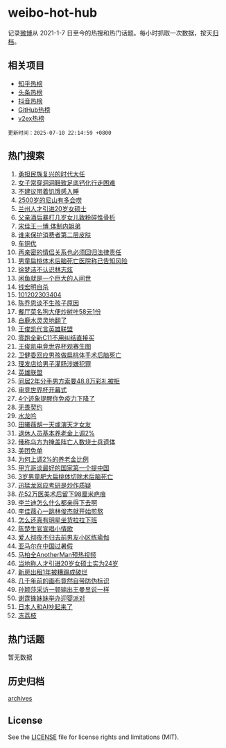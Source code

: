 # weibo-hot-hub

记录[微博](https://www.weibo.com)从 2021-1-7 日至今的热搜和热门话题。每小时抓取一次数据，按天[归档](archives)。

## 相关项目

- [知乎热榜](https://github.com/lonnyzhang423/zhihu-hot-hub)
- [头条热榜](https://github.com/lonnyzhang423/toutiao-hot-hub)
- [抖音热榜](https://github.com/lonnyzhang423/douyin-hot-hub)
- [GitHub热榜](https://github.com/lonnyzhang423/github-hot-hub)
- [v2ex热榜](https://github.com/lonnyzhang423/v2ex-hot-hub)


`更新时间：2025-07-10 22:14:59 +0800`

## 热门搜索

1. [勇担民族复兴的时代大任](https://m.weibo.cn/search?containerid=100103type%3D1%26t%3D10%26q%3D%23%E5%8B%87%E6%8B%85%E6%B0%91%E6%97%8F%E5%A4%8D%E5%85%B4%E7%9A%84%E6%97%B6%E4%BB%A3%E5%A4%A7%E4%BB%BB%23&stream_entry_id=51&isnewpage=1&extparam=seat%3D1%26q%3D%2523%25E5%258B%2587%25E6%258B%2585%25E6%25B0%2591%25E6%2597%258F%25E5%25A4%258D%25E5%2585%25B4%25E7%259A%2584%25E6%2597%25B6%25E4%25BB%25A3%25E5%25A4%25A7%25E4%25BB%25BB%2523%26cate%3D10103%26dgr%3D0%26pos%3D0%26filter_type%3Drealtimehot%26stream_entry_id%3D51%26c_type%3D51%26display_time%3D1752156897%26pre_seqid%3D17521568979489055593)
1. [女子常穿洞洞鞋致足底钙化行走困难](https://m.weibo.cn/search?containerid=100103type%3D1%26t%3D10%26q%3D%23%E5%A5%B3%E5%AD%90%E5%B8%B8%E7%A9%BF%E6%B4%9E%E6%B4%9E%E9%9E%8B%E8%87%B4%E8%B6%B3%E5%BA%95%E9%92%99%E5%8C%96%E8%A1%8C%E8%B5%B0%E5%9B%B0%E9%9A%BE%23&stream_entry_id=31&isnewpage=1&extparam=seat%3D1%26lcate%3D5001%26filter_type%3Drealtimehot%26c_type%3D31%26dgr%3D0%26q%3D%2523%25E5%25A5%25B3%25E5%25AD%2590%25E5%25B8%25B8%25E7%25A9%25BF%25E6%25B4%259E%25E6%25B4%259E%25E9%259E%258B%25E8%2587%25B4%25E8%25B6%25B3%25E5%25BA%2595%25E9%2592%2599%25E5%258C%2596%25E8%25A1%258C%25E8%25B5%25B0%25E5%259B%25B0%25E9%259A%25BE%2523%26cate%3D5001%26stream_entry_id%3D31%26flag%3D1%26realpos%3D1%26pos%3D0%26band_rank%3D1%26display_time%3D1752156897%26pre_seqid%3D17521568979489055593)
1. [不建议带着饥饿感入睡](https://m.weibo.cn/search?containerid=100103type%3D1%26t%3D10%26q%3D%E4%B8%8D%E5%BB%BA%E8%AE%AE%E5%B8%A6%E7%9D%80%E9%A5%A5%E9%A5%BF%E6%84%9F%E5%85%A5%E7%9D%A1&stream_entry_id=31&isnewpage=1&extparam=seat%3D1%26lcate%3D5001%26filter_type%3Drealtimehot%26c_type%3D31%26dgr%3D0%26q%3D%25E4%25B8%258D%25E5%25BB%25BA%25E8%25AE%25AE%25E5%25B8%25A6%25E7%259D%2580%25E9%25A5%25A5%25E9%25A5%25BF%25E6%2584%259F%25E5%2585%25A5%25E7%259D%25A1%26cate%3D5001%26stream_entry_id%3D31%26flag%3D1%26realpos%3D2%26pos%3D1%26band_rank%3D2%26display_time%3D1752156897%26pre_seqid%3D17521568979489055593)
1. [2500岁的尼山有多会唠](https://m.weibo.cn/search?containerid=100103type%3D1%26t%3D10%26q%3D%232500%E5%B2%81%E7%9A%84%E5%B0%BC%E5%B1%B1%E6%9C%89%E5%A4%9A%E4%BC%9A%E5%94%A0%23&stream_entry_id=31&isnewpage=1&extparam=seat%3D1%26lcate%3D5001%26filter_type%3Drealtimehot%26c_type%3D31%26dgr%3D0%26q%3D%25232500%25E5%25B2%2581%25E7%259A%2584%25E5%25B0%25BC%25E5%25B1%25B1%25E6%259C%2589%25E5%25A4%259A%25E4%25BC%259A%25E5%2594%25A0%2523%26cate%3D5001%26stream_entry_id%3D31%26flag%3D0%26realpos%3D3%26pos%3D2%26band_rank%3D3%26display_time%3D1752156897%26pre_seqid%3D17521568979489055593)
1. [兰州人才引进20岁女硕士](https://m.weibo.cn/search?containerid=100103type%3D1%26t%3D10%26q%3D%23%E5%85%B0%E5%B7%9E%E4%BA%BA%E6%89%8D%E5%BC%95%E8%BF%9B20%E5%B2%81%E5%A5%B3%E7%A1%95%E5%A3%AB%23&stream_entry_id=31&isnewpage=1&extparam=seat%3D1%26lcate%3D5001%26filter_type%3Drealtimehot%26c_type%3D31%26dgr%3D0%26q%3D%2523%25E5%2585%25B0%25E5%25B7%259E%25E4%25BA%25BA%25E6%2589%258D%25E5%25BC%2595%25E8%25BF%259B20%25E5%25B2%2581%25E5%25A5%25B3%25E7%25A1%2595%25E5%25A3%25AB%2523%26cate%3D5001%26stream_entry_id%3D31%26flag%3D1%26realpos%3D4%26pos%3D3%26band_rank%3D4%26display_time%3D1752156897%26pre_seqid%3D17521568979489055593)
1. [父亲酒后暴打几岁女儿致粉碎性骨折](https://m.weibo.cn/search?containerid=100103type%3D1%26t%3D10%26q%3D%23%E7%88%B6%E4%BA%B2%E9%85%92%E5%90%8E%E6%9A%B4%E6%89%93%E5%87%A0%E5%B2%81%E5%A5%B3%E5%84%BF%E8%87%B4%E7%B2%89%E7%A2%8E%E6%80%A7%E9%AA%A8%E6%8A%98%23&stream_entry_id=31&isnewpage=1&extparam=seat%3D1%26lcate%3D5001%26filter_type%3Drealtimehot%26c_type%3D31%26dgr%3D0%26q%3D%2523%25E7%2588%25B6%25E4%25BA%25B2%25E9%2585%2592%25E5%2590%258E%25E6%259A%25B4%25E6%2589%2593%25E5%2587%25A0%25E5%25B2%2581%25E5%25A5%25B3%25E5%2584%25BF%25E8%2587%25B4%25E7%25B2%2589%25E7%25A2%258E%25E6%2580%25A7%25E9%25AA%25A8%25E6%258A%2598%2523%26cate%3D5001%26stream_entry_id%3D31%26flag%3D1%26realpos%3D5%26pos%3D4%26band_rank%3D5%26display_time%3D1752156897%26pre_seqid%3D17521568979489055593)
1. [宋佳王一博 体制内姐弟](https://m.weibo.cn/search?containerid=100103type%3D1%26t%3D10%26q%3D%E5%AE%8B%E4%BD%B3%E7%8E%8B%E4%B8%80%E5%8D%9A+%E4%BD%93%E5%88%B6%E5%86%85%E5%A7%90%E5%BC%9F&stream_entry_id=31&isnewpage=1&extparam=seat%3D1%26lcate%3D5001%26filter_type%3Drealtimehot%26c_type%3D31%26dgr%3D0%26q%3D%25E5%25AE%258B%25E4%25BD%25B3%25E7%258E%258B%25E4%25B8%2580%25E5%258D%259A%2520%25E4%25BD%2593%25E5%2588%25B6%25E5%2586%2585%25E5%25A7%2590%25E5%25BC%259F%26cate%3D5001%26stream_entry_id%3D31%26flag%3D0%26realpos%3D6%26pos%3D5%26band_rank%3D6%26display_time%3D1752156897%26pre_seqid%3D17521568979489055593)
1. [谁来保护消费者第二层皮肤](https://m.weibo.cn/search?containerid=100103type%3D1%26t%3D10%26q%3D%23%E8%B0%81%E6%9D%A5%E4%BF%9D%E6%8A%A4%E6%B6%88%E8%B4%B9%E8%80%85%E7%AC%AC%E4%BA%8C%E5%B1%82%E7%9A%AE%E8%82%A4%23&stream_entry_id=31&isnewpage=1&extparam=seat%3D1%26lcate%3D5001%26filter_type%3Drealtimehot%26cate%3D5001%26c_type%3D31%26stream_entry_id%3D31%26q%3D%2523%25E8%25B0%2581%25E6%259D%25A5%25E4%25BF%259D%25E6%258A%25A4%25E6%25B6%2588%25E8%25B4%25B9%25E8%2580%2585%25E7%25AC%25AC%25E4%25BA%258C%25E5%25B1%2582%25E7%259A%25AE%25E8%2582%25A4%2523%26dgr%3D0%26is_ad_pos%3D1%26adid%3D293318%26topic_ad%3D1%26pos%3D6%26band_rank%3D7%26display_time%3D1752156897%26pre_seqid%3D17521568979489055593)
1. [车铜优](https://m.weibo.cn/search?containerid=100103type%3D1%26t%3D10%26q%3D%E8%BD%A6%E9%93%9C%E4%BC%98&stream_entry_id=31&isnewpage=1&extparam=seat%3D1%26lcate%3D5001%26filter_type%3Drealtimehot%26c_type%3D31%26dgr%3D0%26q%3D%25E8%25BD%25A6%25E9%2593%259C%25E4%25BC%2598%26cate%3D5001%26stream_entry_id%3D31%26flag%3D0%26realpos%3D7%26pos%3D7%26band_rank%3D7%26display_time%3D1752156897%26pre_seqid%3D17521568979489055593)
1. [再亲密的情侣关系也必须回归法律责任](https://m.weibo.cn/search?containerid=100103type%3D1%26t%3D10%26q%3D%23%E5%86%8D%E4%BA%B2%E5%AF%86%E7%9A%84%E6%83%85%E4%BE%A3%E5%85%B3%E7%B3%BB%E4%B9%9F%E5%BF%85%E9%A1%BB%E5%9B%9E%E5%BD%92%E6%B3%95%E5%BE%8B%E8%B4%A3%E4%BB%BB%23&stream_entry_id=31&isnewpage=1&extparam=seat%3D1%26lcate%3D5001%26filter_type%3Drealtimehot%26c_type%3D31%26dgr%3D0%26q%3D%2523%25E5%2586%258D%25E4%25BA%25B2%25E5%25AF%2586%25E7%259A%2584%25E6%2583%2585%25E4%25BE%25A3%25E5%2585%25B3%25E7%25B3%25BB%25E4%25B9%259F%25E5%25BF%2585%25E9%25A1%25BB%25E5%259B%259E%25E5%25BD%2592%25E6%25B3%2595%25E5%25BE%258B%25E8%25B4%25A3%25E4%25BB%25BB%2523%26cate%3D5001%26stream_entry_id%3D31%26flag%3D1%26realpos%3D8%26pos%3D8%26band_rank%3D8%26display_time%3D1752156897%26pre_seqid%3D17521568979489055593)
1. [男童扁桃体术后脑死亡医院称已告知风险](https://m.weibo.cn/search?containerid=100103type%3D1%26t%3D10%26q%3D%23%E7%94%B7%E7%AB%A5%E6%89%81%E6%A1%83%E4%BD%93%E6%9C%AF%E5%90%8E%E8%84%91%E6%AD%BB%E4%BA%A1%E5%8C%BB%E9%99%A2%E7%A7%B0%E5%B7%B2%E5%91%8A%E7%9F%A5%E9%A3%8E%E9%99%A9%23&stream_entry_id=31&isnewpage=1&extparam=seat%3D1%26lcate%3D5001%26filter_type%3Drealtimehot%26c_type%3D31%26dgr%3D0%26q%3D%2523%25E7%2594%25B7%25E7%25AB%25A5%25E6%2589%2581%25E6%25A1%2583%25E4%25BD%2593%25E6%259C%25AF%25E5%2590%258E%25E8%2584%2591%25E6%25AD%25BB%25E4%25BA%25A1%25E5%258C%25BB%25E9%2599%25A2%25E7%25A7%25B0%25E5%25B7%25B2%25E5%2591%258A%25E7%259F%25A5%25E9%25A3%258E%25E9%2599%25A9%2523%26cate%3D5001%26stream_entry_id%3D31%26flag%3D0%26realpos%3D9%26pos%3D9%26band_rank%3D9%26display_time%3D1752156897%26pre_seqid%3D17521568979489055593)
1. [徐梦洁不认识林志炫](https://m.weibo.cn/search?containerid=100103type%3D1%26t%3D10%26q%3D%E5%BE%90%E6%A2%A6%E6%B4%81%E4%B8%8D%E8%AE%A4%E8%AF%86%E6%9E%97%E5%BF%97%E7%82%AB&stream_entry_id=31&isnewpage=1&extparam=seat%3D1%26lcate%3D5001%26filter_type%3Drealtimehot%26c_type%3D31%26dgr%3D0%26q%3D%25E5%25BE%2590%25E6%25A2%25A6%25E6%25B4%2581%25E4%25B8%258D%25E8%25AE%25A4%25E8%25AF%2586%25E6%259E%2597%25E5%25BF%2597%25E7%2582%25AB%26cate%3D5001%26stream_entry_id%3D31%26flag%3D0%26realpos%3D10%26pos%3D10%26band_rank%3D10%26display_time%3D1752156897%26pre_seqid%3D17521568979489055593)
1. [闲鱼就是一个巨大的人间世](https://m.weibo.cn/search?containerid=100103type%3D1%26t%3D10%26q%3D%E9%97%B2%E9%B1%BC%E5%B0%B1%E6%98%AF%E4%B8%80%E4%B8%AA%E5%B7%A8%E5%A4%A7%E7%9A%84%E4%BA%BA%E9%97%B4%E4%B8%96&stream_entry_id=31&isnewpage=1&extparam=seat%3D1%26lcate%3D5001%26filter_type%3Drealtimehot%26c_type%3D31%26dgr%3D0%26q%3D%25E9%2597%25B2%25E9%25B1%25BC%25E5%25B0%25B1%25E6%2598%25AF%25E4%25B8%2580%25E4%25B8%25AA%25E5%25B7%25A8%25E5%25A4%25A7%25E7%259A%2584%25E4%25BA%25BA%25E9%2597%25B4%25E4%25B8%2596%26cate%3D5001%26stream_entry_id%3D31%26flag%3D2%26realpos%3D11%26pos%3D11%26band_rank%3D11%26display_time%3D1752156897%26pre_seqid%3D17521568979489055593)
1. [钱宏明自杀](https://m.weibo.cn/search?containerid=100103type%3D1%26t%3D10%26q%3D%E9%92%B1%E5%AE%8F%E6%98%8E%E8%87%AA%E6%9D%80&stream_entry_id=31&isnewpage=1&extparam=seat%3D1%26lcate%3D5001%26filter_type%3Drealtimehot%26c_type%3D31%26dgr%3D0%26q%3D%25E9%2592%25B1%25E5%25AE%258F%25E6%2598%258E%25E8%2587%25AA%25E6%259D%2580%26cate%3D5001%26stream_entry_id%3D31%26flag%3D1%26realpos%3D12%26pos%3D12%26band_rank%3D12%26display_time%3D1752156897%26pre_seqid%3D17521568979489055593)
1. [101202303404](https://m.weibo.cn/search?containerid=100103type%3D1%26t%3D10%26q%3D101202303404&stream_entry_id=31&isnewpage=1&extparam=seat%3D1%26lcate%3D5001%26filter_type%3Drealtimehot%26c_type%3D31%26dgr%3D0%26q%3D101202303404%26cate%3D5001%26stream_entry_id%3D31%26flag%3D2%26realpos%3D13%26pos%3D13%26band_rank%3D13%26display_time%3D1752156897%26pre_seqid%3D17521568979489055593)
1. [陈乔恩谈不生孩子原因](https://m.weibo.cn/search?containerid=100103type%3D1%26t%3D10%26q%3D%23%E9%99%88%E4%B9%94%E6%81%A9%E8%B0%88%E4%B8%8D%E7%94%9F%E5%AD%A9%E5%AD%90%E5%8E%9F%E5%9B%A0%23&stream_entry_id=31&isnewpage=1&extparam=seat%3D1%26lcate%3D5001%26filter_type%3Drealtimehot%26c_type%3D31%26dgr%3D0%26q%3D%2523%25E9%2599%2588%25E4%25B9%2594%25E6%2581%25A9%25E8%25B0%2588%25E4%25B8%258D%25E7%2594%259F%25E5%25AD%25A9%25E5%25AD%2590%25E5%258E%259F%25E5%259B%25A0%2523%26cate%3D5001%26stream_entry_id%3D31%26flag%3D1%26realpos%3D14%26pos%3D14%26band_rank%3D14%26display_time%3D1752156897%26pre_seqid%3D17521568979489055593)
1. [餐厅菜名狗大便炒树叶58元1份](https://m.weibo.cn/search?containerid=100103type%3D1%26t%3D10%26q%3D%23%E9%A4%90%E5%8E%85%E8%8F%9C%E5%90%8D%E7%8B%97%E5%A4%A7%E4%BE%BF%E7%82%92%E6%A0%91%E5%8F%B658%E5%85%831%E4%BB%BD%23&stream_entry_id=31&isnewpage=1&extparam=seat%3D1%26lcate%3D5001%26filter_type%3Drealtimehot%26c_type%3D31%26dgr%3D0%26q%3D%2523%25E9%25A4%2590%25E5%258E%2585%25E8%258F%259C%25E5%2590%258D%25E7%258B%2597%25E5%25A4%25A7%25E4%25BE%25BF%25E7%2582%2592%25E6%25A0%2591%25E5%258F%25B658%25E5%2585%25831%25E4%25BB%25BD%2523%26cate%3D5001%26stream_entry_id%3D31%26flag%3D1%26realpos%3D15%26pos%3D15%26band_rank%3D15%26display_time%3D1752156897%26pre_seqid%3D17521568979489055593)
1. [白鹿水灵灵地翻了](https://m.weibo.cn/search?containerid=100103type%3D1%26t%3D10%26q%3D%E7%99%BD%E9%B9%BF%E6%B0%B4%E7%81%B5%E7%81%B5%E5%9C%B0%E7%BF%BB%E4%BA%86&stream_entry_id=31&isnewpage=1&extparam=seat%3D1%26lcate%3D5001%26filter_type%3Drealtimehot%26c_type%3D31%26dgr%3D0%26q%3D%25E7%2599%25BD%25E9%25B9%25BF%25E6%25B0%25B4%25E7%2581%25B5%25E7%2581%25B5%25E5%259C%25B0%25E7%25BF%25BB%25E4%25BA%2586%26cate%3D5001%26stream_entry_id%3D31%26flag%3D0%26realpos%3D16%26pos%3D16%26band_rank%3D16%26display_time%3D1752156897%26pre_seqid%3D17521568979489055593)
1. [王俊凯代言英雄联盟](https://m.weibo.cn/search?containerid=100103type%3D1%26t%3D10%26q%3D%E7%8E%8B%E4%BF%8A%E5%87%AF%E4%BB%A3%E8%A8%80%E8%8B%B1%E9%9B%84%E8%81%94%E7%9B%9F&stream_entry_id=31&isnewpage=1&extparam=seat%3D1%26lcate%3D5001%26filter_type%3Drealtimehot%26c_type%3D31%26dgr%3D0%26q%3D%25E7%258E%258B%25E4%25BF%258A%25E5%2587%25AF%25E4%25BB%25A3%25E8%25A8%2580%25E8%258B%25B1%25E9%259B%2584%25E8%2581%2594%25E7%259B%259F%26cate%3D5001%26stream_entry_id%3D31%26flag%3D1%26realpos%3D17%26pos%3D17%26band_rank%3D17%26display_time%3D1752156897%26pre_seqid%3D17521568979489055593)
1. [零跑全新C11不用纠结直接买](https://m.weibo.cn/search?containerid=100103type%3D1%26t%3D10%26q%3D%23%E9%9B%B6%E8%B7%91%E5%85%A8%E6%96%B0C11%E4%B8%8D%E7%94%A8%E7%BA%A0%E7%BB%93%E7%9B%B4%E6%8E%A5%E4%B9%B0%23&stream_entry_id=31&isnewpage=1&extparam=seat%3D1%26lcate%3D5001%26filter_type%3Drealtimehot%26c_type%3D31%26dgr%3D0%26q%3D%2523%25E9%259B%25B6%25E8%25B7%2591%25E5%2585%25A8%25E6%2596%25B0C11%25E4%25B8%258D%25E7%2594%25A8%25E7%25BA%25A0%25E7%25BB%2593%25E7%259B%25B4%25E6%258E%25A5%25E4%25B9%25B0%2523%26cate%3D5001%26stream_entry_id%3D31%26flag%3D1%26realpos%3D18%26pos%3D18%26band_rank%3D18%26display_time%3D1752156897%26pre_seqid%3D17521568979489055593)
1. [王俊凯电竞世界杯观赛生图](https://m.weibo.cn/search?containerid=100103type%3D1%26t%3D10%26q%3D%23%E7%8E%8B%E4%BF%8A%E5%87%AF%E7%94%B5%E7%AB%9E%E4%B8%96%E7%95%8C%E6%9D%AF%E8%A7%82%E8%B5%9B%E7%94%9F%E5%9B%BE%23&stream_entry_id=31&isnewpage=1&extparam=seat%3D1%26lcate%3D5001%26filter_type%3Drealtimehot%26c_type%3D31%26dgr%3D0%26q%3D%2523%25E7%258E%258B%25E4%25BF%258A%25E5%2587%25AF%25E7%2594%25B5%25E7%25AB%259E%25E4%25B8%2596%25E7%2595%258C%25E6%259D%25AF%25E8%25A7%2582%25E8%25B5%259B%25E7%2594%259F%25E5%259B%25BE%2523%26cate%3D5001%26stream_entry_id%3D31%26flag%3D1%26realpos%3D19%26pos%3D19%26band_rank%3D19%26display_time%3D1752156897%26pre_seqid%3D17521568979489055593)
1. [卫健委回应男孩做扁桃体手术后脑死亡](https://m.weibo.cn/search?containerid=100103type%3D1%26t%3D10%26q%3D%23%E5%8D%AB%E5%81%A5%E5%A7%94%E5%9B%9E%E5%BA%94%E7%94%B7%E5%AD%A9%E5%81%9A%E6%89%81%E6%A1%83%E4%BD%93%E6%89%8B%E6%9C%AF%E5%90%8E%E8%84%91%E6%AD%BB%E4%BA%A1%23&stream_entry_id=31&isnewpage=1&extparam=seat%3D1%26lcate%3D5001%26filter_type%3Drealtimehot%26c_type%3D31%26dgr%3D0%26q%3D%2523%25E5%258D%25AB%25E5%2581%25A5%25E5%25A7%2594%25E5%259B%259E%25E5%25BA%2594%25E7%2594%25B7%25E5%25AD%25A9%25E5%2581%259A%25E6%2589%2581%25E6%25A1%2583%25E4%25BD%2593%25E6%2589%258B%25E6%259C%25AF%25E5%2590%258E%25E8%2584%2591%25E6%25AD%25BB%25E4%25BA%25A1%2523%26cate%3D5001%26stream_entry_id%3D31%26flag%3D1%26realpos%3D20%26pos%3D20%26band_rank%3D20%26display_time%3D1752156897%26pre_seqid%3D17521568979489055593)
1. [理发店给男子灌肠涉嫌犯罪](https://m.weibo.cn/search?containerid=100103type%3D1%26t%3D10%26q%3D%23%E7%90%86%E5%8F%91%E5%BA%97%E7%BB%99%E7%94%B7%E5%AD%90%E7%81%8C%E8%82%A0%E6%B6%89%E5%AB%8C%E7%8A%AF%E7%BD%AA%23&stream_entry_id=31&isnewpage=1&extparam=seat%3D1%26lcate%3D5001%26filter_type%3Drealtimehot%26c_type%3D31%26dgr%3D0%26q%3D%2523%25E7%2590%2586%25E5%258F%2591%25E5%25BA%2597%25E7%25BB%2599%25E7%2594%25B7%25E5%25AD%2590%25E7%2581%258C%25E8%2582%25A0%25E6%25B6%2589%25E5%25AB%258C%25E7%258A%25AF%25E7%25BD%25AA%2523%26cate%3D5001%26stream_entry_id%3D31%26flag%3D0%26realpos%3D21%26pos%3D21%26band_rank%3D21%26display_time%3D1752156897%26pre_seqid%3D17521568979489055593)
1. [英雄联盟](https://m.weibo.cn/search?containerid=100103type%3D1%26t%3D10%26q%3D%E8%8B%B1%E9%9B%84%E8%81%94%E7%9B%9F&stream_entry_id=31&isnewpage=1&extparam=seat%3D1%26lcate%3D5001%26filter_type%3Drealtimehot%26c_type%3D31%26dgr%3D0%26q%3D%25E8%258B%25B1%25E9%259B%2584%25E8%2581%2594%25E7%259B%259F%26cate%3D5001%26stream_entry_id%3D31%26flag%3D0%26realpos%3D22%26pos%3D22%26band_rank%3D22%26display_time%3D1752156897%26pre_seqid%3D17521568979489055593)
1. [同居2年分手男方索要48.8万彩礼被拒](https://m.weibo.cn/search?containerid=100103type%3D1%26t%3D10%26q%3D%23%E5%90%8C%E5%B1%852%E5%B9%B4%E5%88%86%E6%89%8B%E7%94%B7%E6%96%B9%E7%B4%A2%E8%A6%8148.8%E4%B8%87%E5%BD%A9%E7%A4%BC%E8%A2%AB%E6%8B%92%23&stream_entry_id=31&isnewpage=1&extparam=seat%3D1%26lcate%3D5001%26filter_type%3Drealtimehot%26c_type%3D31%26dgr%3D0%26q%3D%2523%25E5%2590%258C%25E5%25B1%25852%25E5%25B9%25B4%25E5%2588%2586%25E6%2589%258B%25E7%2594%25B7%25E6%2596%25B9%25E7%25B4%25A2%25E8%25A6%258148.8%25E4%25B8%2587%25E5%25BD%25A9%25E7%25A4%25BC%25E8%25A2%25AB%25E6%258B%2592%2523%26cate%3D5001%26stream_entry_id%3D31%26flag%3D1%26realpos%3D23%26pos%3D23%26band_rank%3D23%26display_time%3D1752156897%26pre_seqid%3D17521568979489055593)
1. [电竞世界杯开幕式](https://m.weibo.cn/search?containerid=100103type%3D1%26t%3D10%26q%3D%23%E7%94%B5%E7%AB%9E%E4%B8%96%E7%95%8C%E6%9D%AF%E5%BC%80%E5%B9%95%E5%BC%8F%23&stream_entry_id=31&isnewpage=1&extparam=seat%3D1%26lcate%3D5001%26filter_type%3Drealtimehot%26c_type%3D31%26dgr%3D0%26q%3D%2523%25E7%2594%25B5%25E7%25AB%259E%25E4%25B8%2596%25E7%2595%258C%25E6%259D%25AF%25E5%25BC%2580%25E5%25B9%2595%25E5%25BC%258F%2523%26cate%3D5001%26stream_entry_id%3D31%26flag%3D1%26realpos%3D24%26pos%3D24%26band_rank%3D24%26display_time%3D1752156897%26pre_seqid%3D17521568979489055593)
1. [4个迹象提醒你免疫力下降了](https://m.weibo.cn/search?containerid=100103type%3D1%26t%3D10%26q%3D%234%E4%B8%AA%E8%BF%B9%E8%B1%A1%E6%8F%90%E9%86%92%E4%BD%A0%E5%85%8D%E7%96%AB%E5%8A%9B%E4%B8%8B%E9%99%8D%E4%BA%86%23&stream_entry_id=31&isnewpage=1&extparam=seat%3D1%26lcate%3D5001%26filter_type%3Drealtimehot%26c_type%3D31%26dgr%3D0%26q%3D%25234%25E4%25B8%25AA%25E8%25BF%25B9%25E8%25B1%25A1%25E6%258F%2590%25E9%2586%2592%25E4%25BD%25A0%25E5%2585%258D%25E7%2596%25AB%25E5%258A%259B%25E4%25B8%258B%25E9%2599%258D%25E4%25BA%2586%2523%26cate%3D5001%26stream_entry_id%3D31%26flag%3D1%26realpos%3D25%26pos%3D25%26band_rank%3D25%26display_time%3D1752156897%26pre_seqid%3D17521568979489055593)
1. [无畏契约](https://m.weibo.cn/search?containerid=100103type%3D1%26t%3D10%26q%3D%E6%97%A0%E7%95%8F%E5%A5%91%E7%BA%A6&stream_entry_id=31&isnewpage=1&extparam=seat%3D1%26lcate%3D5001%26filter_type%3Drealtimehot%26c_type%3D31%26dgr%3D0%26q%3D%25E6%2597%25A0%25E7%2595%258F%25E5%25A5%2591%25E7%25BA%25A6%26cate%3D5001%26stream_entry_id%3D31%26flag%3D1%26realpos%3D26%26pos%3D26%26band_rank%3D26%26display_time%3D1752156897%26pre_seqid%3D17521568979489055593)
1. [水龙吟](https://m.weibo.cn/search?containerid=100103type%3D1%26t%3D10%26q%3D%E6%B0%B4%E9%BE%99%E5%90%9F&stream_entry_id=31&isnewpage=1&extparam=seat%3D1%26lcate%3D5001%26filter_type%3Drealtimehot%26c_type%3D31%26dgr%3D0%26q%3D%25E6%25B0%25B4%25E9%25BE%2599%25E5%2590%259F%26cate%3D5001%26stream_entry_id%3D31%26flag%3D1%26realpos%3D27%26pos%3D27%26band_rank%3D27%26display_time%3D1752156897%26pre_seqid%3D17521568979489055593)
1. [田曦薇胡一天或演天才女友](https://m.weibo.cn/search?containerid=100103type%3D1%26t%3D10%26q%3D%23%E7%94%B0%E6%9B%A6%E8%96%87%E8%83%A1%E4%B8%80%E5%A4%A9%E6%88%96%E6%BC%94%E5%A4%A9%E6%89%8D%E5%A5%B3%E5%8F%8B%23&stream_entry_id=31&isnewpage=1&extparam=seat%3D1%26lcate%3D5001%26filter_type%3Drealtimehot%26c_type%3D31%26dgr%3D0%26q%3D%2523%25E7%2594%25B0%25E6%259B%25A6%25E8%2596%2587%25E8%2583%25A1%25E4%25B8%2580%25E5%25A4%25A9%25E6%2588%2596%25E6%25BC%2594%25E5%25A4%25A9%25E6%2589%258D%25E5%25A5%25B3%25E5%258F%258B%2523%26cate%3D5001%26stream_entry_id%3D31%26flag%3D0%26realpos%3D28%26pos%3D28%26band_rank%3D28%26display_time%3D1752156897%26pre_seqid%3D17521568979489055593)
1. [退休人员基本养老金上调2%](https://m.weibo.cn/search?containerid=100103type%3D1%26t%3D10%26q%3D%23%E9%80%80%E4%BC%91%E4%BA%BA%E5%91%98%E5%9F%BA%E6%9C%AC%E5%85%BB%E8%80%81%E9%87%91%E4%B8%8A%E8%B0%832%25%23&stream_entry_id=31&isnewpage=1&extparam=seat%3D1%26lcate%3D5001%26filter_type%3Drealtimehot%26c_type%3D31%26dgr%3D0%26q%3D%2523%25E9%2580%2580%25E4%25BC%2591%25E4%25BA%25BA%25E5%2591%2598%25E5%259F%25BA%25E6%259C%25AC%25E5%2585%25BB%25E8%2580%2581%25E9%2587%2591%25E4%25B8%258A%25E8%25B0%25832%2525%2523%26cate%3D5001%26stream_entry_id%3D31%26flag%3D0%26realpos%3D29%26pos%3D29%26band_rank%3D29%26display_time%3D1752156897%26pre_seqid%3D17521568979489055593)
1. [俄称乌方为掩盖阵亡人数烧士兵遗体](https://m.weibo.cn/search?containerid=100103type%3D1%26t%3D10%26q%3D%23%E4%BF%84%E7%A7%B0%E4%B9%8C%E6%96%B9%E4%B8%BA%E6%8E%A9%E7%9B%96%E9%98%B5%E4%BA%A1%E4%BA%BA%E6%95%B0%E7%83%A7%E5%A3%AB%E5%85%B5%E9%81%97%E4%BD%93%23&stream_entry_id=31&isnewpage=1&extparam=seat%3D1%26lcate%3D5001%26filter_type%3Drealtimehot%26c_type%3D31%26dgr%3D0%26q%3D%2523%25E4%25BF%2584%25E7%25A7%25B0%25E4%25B9%258C%25E6%2596%25B9%25E4%25B8%25BA%25E6%258E%25A9%25E7%259B%2596%25E9%2598%25B5%25E4%25BA%25A1%25E4%25BA%25BA%25E6%2595%25B0%25E7%2583%25A7%25E5%25A3%25AB%25E5%2585%25B5%25E9%2581%2597%25E4%25BD%2593%2523%26cate%3D5001%26stream_entry_id%3D31%26flag%3D1%26realpos%3D30%26pos%3D30%26band_rank%3D30%26display_time%3D1752156897%26pre_seqid%3D17521568979489055593)
1. [美团免单](https://m.weibo.cn/search?containerid=100103type%3D1%26t%3D10%26q%3D%E7%BE%8E%E5%9B%A2%E5%85%8D%E5%8D%95&stream_entry_id=31&isnewpage=1&extparam=seat%3D1%26lcate%3D5001%26filter_type%3Drealtimehot%26c_type%3D31%26dgr%3D0%26q%3D%25E7%25BE%258E%25E5%259B%25A2%25E5%2585%258D%25E5%258D%2595%26cate%3D5001%26stream_entry_id%3D31%26flag%3D0%26realpos%3D31%26pos%3D31%26band_rank%3D31%26display_time%3D1752156897%26pre_seqid%3D17521568979489055593)
1. [为何上调2%的养老金比例](https://m.weibo.cn/search?containerid=100103type%3D1%26t%3D10%26q%3D%23%E4%B8%BA%E4%BD%95%E4%B8%8A%E8%B0%832%25%E7%9A%84%E5%85%BB%E8%80%81%E9%87%91%E6%AF%94%E4%BE%8B%23&stream_entry_id=31&isnewpage=1&extparam=seat%3D1%26lcate%3D5001%26filter_type%3Drealtimehot%26c_type%3D31%26dgr%3D0%26q%3D%2523%25E4%25B8%25BA%25E4%25BD%2595%25E4%25B8%258A%25E8%25B0%25832%2525%25E7%259A%2584%25E5%2585%25BB%25E8%2580%2581%25E9%2587%2591%25E6%25AF%2594%25E4%25BE%258B%2523%26cate%3D5001%26stream_entry_id%3D31%26flag%3D0%26realpos%3D32%26pos%3D32%26band_rank%3D32%26display_time%3D1752156897%26pre_seqid%3D17521568979489055593)
1. [甲亢哥谈最好的国家第一个提中国](https://m.weibo.cn/search?containerid=100103type%3D1%26t%3D10%26q%3D%23%E7%94%B2%E4%BA%A2%E5%93%A5%E8%B0%88%E6%9C%80%E5%A5%BD%E7%9A%84%E5%9B%BD%E5%AE%B6%E7%AC%AC%E4%B8%80%E4%B8%AA%E6%8F%90%E4%B8%AD%E5%9B%BD%23&stream_entry_id=31&isnewpage=1&extparam=seat%3D1%26lcate%3D5001%26filter_type%3Drealtimehot%26c_type%3D31%26dgr%3D0%26q%3D%2523%25E7%2594%25B2%25E4%25BA%25A2%25E5%2593%25A5%25E8%25B0%2588%25E6%259C%2580%25E5%25A5%25BD%25E7%259A%2584%25E5%259B%25BD%25E5%25AE%25B6%25E7%25AC%25AC%25E4%25B8%2580%25E4%25B8%25AA%25E6%258F%2590%25E4%25B8%25AD%25E5%259B%25BD%2523%26cate%3D5001%26stream_entry_id%3D31%26flag%3D1%26realpos%3D33%26pos%3D33%26band_rank%3D33%26display_time%3D1752156897%26pre_seqid%3D17521568979489055593)
1. [3岁男童肥大扁桃体切除术后脑死亡](https://m.weibo.cn/search?containerid=100103type%3D1%26t%3D10%26q%3D%233%E5%B2%81%E7%94%B7%E7%AB%A5%E8%82%A5%E5%A4%A7%E6%89%81%E6%A1%83%E4%BD%93%E5%88%87%E9%99%A4%E6%9C%AF%E5%90%8E%E8%84%91%E6%AD%BB%E4%BA%A1%23&stream_entry_id=31&isnewpage=1&extparam=seat%3D1%26lcate%3D5001%26filter_type%3Drealtimehot%26c_type%3D31%26dgr%3D0%26q%3D%25233%25E5%25B2%2581%25E7%2594%25B7%25E7%25AB%25A5%25E8%2582%25A5%25E5%25A4%25A7%25E6%2589%2581%25E6%25A1%2583%25E4%25BD%2593%25E5%2588%2587%25E9%2599%25A4%25E6%259C%25AF%25E5%2590%258E%25E8%2584%2591%25E6%25AD%25BB%25E4%25BA%25A1%2523%26cate%3D5001%26stream_entry_id%3D31%26flag%3D0%26realpos%3D34%26pos%3D34%26band_rank%3D34%26display_time%3D1752156897%26pre_seqid%3D17521568979489055593)
1. [迅猛龙回应考研是炒作质疑](https://m.weibo.cn/search?containerid=100103type%3D1%26t%3D10%26q%3D%E8%BF%85%E7%8C%9B%E9%BE%99%E5%9B%9E%E5%BA%94%E8%80%83%E7%A0%94%E6%98%AF%E7%82%92%E4%BD%9C%E8%B4%A8%E7%96%91&stream_entry_id=31&isnewpage=1&extparam=seat%3D1%26lcate%3D5001%26filter_type%3Drealtimehot%26c_type%3D31%26dgr%3D0%26q%3D%25E8%25BF%2585%25E7%258C%259B%25E9%25BE%2599%25E5%259B%259E%25E5%25BA%2594%25E8%2580%2583%25E7%25A0%2594%25E6%2598%25AF%25E7%2582%2592%25E4%25BD%259C%25E8%25B4%25A8%25E7%2596%2591%26cate%3D5001%26stream_entry_id%3D31%26flag%3D0%26realpos%3D35%26pos%3D35%26band_rank%3D35%26display_time%3D1752156897%26pre_seqid%3D17521568979489055593)
1. [花52万医美术后留下98厘米疤痕](https://m.weibo.cn/search?containerid=100103type%3D1%26t%3D10%26q%3D%23%E8%8A%B152%E4%B8%87%E5%8C%BB%E7%BE%8E%E6%9C%AF%E5%90%8E%E7%95%99%E4%B8%8B98%E5%8E%98%E7%B1%B3%E7%96%A4%E7%97%95%23&stream_entry_id=31&isnewpage=1&extparam=seat%3D1%26lcate%3D5001%26filter_type%3Drealtimehot%26c_type%3D31%26dgr%3D0%26q%3D%2523%25E8%258A%25B152%25E4%25B8%2587%25E5%258C%25BB%25E7%25BE%258E%25E6%259C%25AF%25E5%2590%258E%25E7%2595%2599%25E4%25B8%258B98%25E5%258E%2598%25E7%25B1%25B3%25E7%2596%25A4%25E7%2597%2595%2523%26cate%3D5001%26stream_entry_id%3D31%26flag%3D1%26realpos%3D36%26pos%3D36%26band_rank%3D36%26display_time%3D1752156897%26pre_seqid%3D17521568979489055593)
1. [李兰迪怎么什么都亲得下去啊](https://m.weibo.cn/search?containerid=100103type%3D1%26t%3D10%26q%3D%E6%9D%8E%E5%85%B0%E8%BF%AA%E6%80%8E%E4%B9%88%E4%BB%80%E4%B9%88%E9%83%BD%E4%BA%B2%E5%BE%97%E4%B8%8B%E5%8E%BB%E5%95%8A&stream_entry_id=31&isnewpage=1&extparam=seat%3D1%26lcate%3D5001%26filter_type%3Drealtimehot%26c_type%3D31%26dgr%3D0%26q%3D%25E6%259D%258E%25E5%2585%25B0%25E8%25BF%25AA%25E6%2580%258E%25E4%25B9%2588%25E4%25BB%2580%25E4%25B9%2588%25E9%2583%25BD%25E4%25BA%25B2%25E5%25BE%2597%25E4%25B8%258B%25E5%258E%25BB%25E5%2595%258A%26cate%3D5001%26stream_entry_id%3D31%26flag%3D0%26realpos%3D37%26pos%3D37%26band_rank%3D37%26display_time%3D1752156897%26pre_seqid%3D17521568979489055593)
1. [李佳薇心一跳林俊杰就开始煎熬](https://m.weibo.cn/search?containerid=100103type%3D1%26t%3D10%26q%3D%E6%9D%8E%E4%BD%B3%E8%96%87%E5%BF%83%E4%B8%80%E8%B7%B3%E6%9E%97%E4%BF%8A%E6%9D%B0%E5%B0%B1%E5%BC%80%E5%A7%8B%E7%85%8E%E7%86%AC&stream_entry_id=31&isnewpage=1&extparam=seat%3D1%26lcate%3D5001%26filter_type%3Drealtimehot%26c_type%3D31%26dgr%3D0%26q%3D%25E6%259D%258E%25E4%25BD%25B3%25E8%2596%2587%25E5%25BF%2583%25E4%25B8%2580%25E8%25B7%25B3%25E6%259E%2597%25E4%25BF%258A%25E6%259D%25B0%25E5%25B0%25B1%25E5%25BC%2580%25E5%25A7%258B%25E7%2585%258E%25E7%2586%25AC%26cate%3D5001%26stream_entry_id%3D31%26flag%3D1%26realpos%3D38%26pos%3D38%26band_rank%3D38%26display_time%3D1752156897%26pre_seqid%3D17521568979489055593)
1. [怎么还真有明星坐货拉拉下班](https://m.weibo.cn/search?containerid=100103type%3D1%26t%3D10%26q%3D%E6%80%8E%E4%B9%88%E8%BF%98%E7%9C%9F%E6%9C%89%E6%98%8E%E6%98%9F%E5%9D%90%E8%B4%A7%E6%8B%89%E6%8B%89%E4%B8%8B%E7%8F%AD&stream_entry_id=31&isnewpage=1&extparam=seat%3D1%26lcate%3D5001%26filter_type%3Drealtimehot%26c_type%3D31%26dgr%3D0%26q%3D%25E6%2580%258E%25E4%25B9%2588%25E8%25BF%2598%25E7%259C%259F%25E6%259C%2589%25E6%2598%258E%25E6%2598%259F%25E5%259D%2590%25E8%25B4%25A7%25E6%258B%2589%25E6%258B%2589%25E4%25B8%258B%25E7%258F%25AD%26cate%3D5001%26stream_entry_id%3D31%26flag%3D0%26realpos%3D39%26pos%3D39%26band_rank%3D39%26display_time%3D1752156897%26pre_seqid%3D17521568979489055593)
1. [陈楚生官宣唱小情歌](https://m.weibo.cn/search?containerid=100103type%3D1%26t%3D10%26q%3D%23%E9%99%88%E6%A5%9A%E7%94%9F%E5%AE%98%E5%AE%A3%E5%94%B1%E5%B0%8F%E6%83%85%E6%AD%8C%23&stream_entry_id=31&isnewpage=1&extparam=seat%3D1%26lcate%3D5001%26filter_type%3Drealtimehot%26c_type%3D31%26dgr%3D0%26q%3D%2523%25E9%2599%2588%25E6%25A5%259A%25E7%2594%259F%25E5%25AE%2598%25E5%25AE%25A3%25E5%2594%25B1%25E5%25B0%258F%25E6%2583%2585%25E6%25AD%258C%2523%26cate%3D5001%26stream_entry_id%3D31%26flag%3D1%26realpos%3D40%26pos%3D40%26band_rank%3D40%26display_time%3D1752156897%26pre_seqid%3D17521568979489055593)
1. [爱人彻夜不归去前男友小区练瑜伽](https://m.weibo.cn/search?containerid=100103type%3D1%26t%3D10%26q%3D%23%E7%88%B1%E4%BA%BA%E5%BD%BB%E5%A4%9C%E4%B8%8D%E5%BD%92%E5%8E%BB%E5%89%8D%E7%94%B7%E5%8F%8B%E5%B0%8F%E5%8C%BA%E7%BB%83%E7%91%9C%E4%BC%BD%23&stream_entry_id=31&isnewpage=1&extparam=seat%3D1%26lcate%3D5001%26filter_type%3Drealtimehot%26c_type%3D31%26dgr%3D0%26q%3D%2523%25E7%2588%25B1%25E4%25BA%25BA%25E5%25BD%25BB%25E5%25A4%259C%25E4%25B8%258D%25E5%25BD%2592%25E5%258E%25BB%25E5%2589%258D%25E7%2594%25B7%25E5%258F%258B%25E5%25B0%258F%25E5%258C%25BA%25E7%25BB%2583%25E7%2591%259C%25E4%25BC%25BD%2523%26cate%3D5001%26stream_entry_id%3D31%26flag%3D1%26realpos%3D41%26pos%3D41%26band_rank%3D41%26display_time%3D1752156897%26pre_seqid%3D17521568979489055593)
1. [亚马尔在中国过暑假](https://m.weibo.cn/search?containerid=100103type%3D1%26t%3D10%26q%3D%23%E4%BA%9A%E9%A9%AC%E5%B0%94%E5%9C%A8%E4%B8%AD%E5%9B%BD%E8%BF%87%E6%9A%91%E5%81%87%23&stream_entry_id=31&isnewpage=1&extparam=seat%3D1%26lcate%3D5001%26filter_type%3Drealtimehot%26c_type%3D31%26dgr%3D0%26q%3D%2523%25E4%25BA%259A%25E9%25A9%25AC%25E5%25B0%2594%25E5%259C%25A8%25E4%25B8%25AD%25E5%259B%25BD%25E8%25BF%2587%25E6%259A%2591%25E5%2581%2587%2523%26cate%3D5001%26stream_entry_id%3D31%26flag%3D1%26realpos%3D42%26pos%3D42%26band_rank%3D42%26display_time%3D1752156897%26pre_seqid%3D17521568979489055593)
1. [马柏全AnotherMan预热视频](https://m.weibo.cn/search?containerid=100103type%3D1%26t%3D10%26q%3D%E9%A9%AC%E6%9F%8F%E5%85%A8AnotherMan%E9%A2%84%E7%83%AD%E8%A7%86%E9%A2%91&stream_entry_id=31&isnewpage=1&extparam=seat%3D1%26lcate%3D5001%26filter_type%3Drealtimehot%26c_type%3D31%26dgr%3D0%26q%3D%25E9%25A9%25AC%25E6%259F%258F%25E5%2585%25A8AnotherMan%25E9%25A2%2584%25E7%2583%25AD%25E8%25A7%2586%25E9%25A2%2591%26cate%3D5001%26stream_entry_id%3D31%26flag%3D1%26realpos%3D43%26pos%3D43%26band_rank%3D43%26display_time%3D1752156897%26pre_seqid%3D17521568979489055593)
1. [当地称人才引进20岁女硕士实为24岁](https://m.weibo.cn/search?containerid=100103type%3D1%26t%3D10%26q%3D%23%E5%BD%93%E5%9C%B0%E7%A7%B0%E4%BA%BA%E6%89%8D%E5%BC%95%E8%BF%9B20%E5%B2%81%E5%A5%B3%E7%A1%95%E5%A3%AB%E5%AE%9E%E4%B8%BA24%E5%B2%81%23&stream_entry_id=31&isnewpage=1&extparam=seat%3D1%26lcate%3D5001%26filter_type%3Drealtimehot%26c_type%3D31%26dgr%3D0%26q%3D%2523%25E5%25BD%2593%25E5%259C%25B0%25E7%25A7%25B0%25E4%25BA%25BA%25E6%2589%258D%25E5%25BC%2595%25E8%25BF%259B20%25E5%25B2%2581%25E5%25A5%25B3%25E7%25A1%2595%25E5%25A3%25AB%25E5%25AE%259E%25E4%25B8%25BA24%25E5%25B2%2581%2523%26cate%3D5001%26stream_entry_id%3D31%26flag%3D1%26realpos%3D44%26pos%3D44%26band_rank%3D44%26display_time%3D1752156897%26pre_seqid%3D17521568979489055593)
1. [新房出租1年被糟蹋成破烂](https://m.weibo.cn/search?containerid=100103type%3D1%26t%3D10%26q%3D%23%E6%96%B0%E6%88%BF%E5%87%BA%E7%A7%9F1%E5%B9%B4%E8%A2%AB%E7%B3%9F%E8%B9%8B%E6%88%90%E7%A0%B4%E7%83%82%23&stream_entry_id=31&isnewpage=1&extparam=seat%3D1%26lcate%3D5001%26filter_type%3Drealtimehot%26c_type%3D31%26dgr%3D0%26q%3D%2523%25E6%2596%25B0%25E6%2588%25BF%25E5%2587%25BA%25E7%25A7%259F1%25E5%25B9%25B4%25E8%25A2%25AB%25E7%25B3%259F%25E8%25B9%258B%25E6%2588%2590%25E7%25A0%25B4%25E7%2583%2582%2523%26cate%3D5001%26stream_entry_id%3D31%26flag%3D0%26realpos%3D45%26pos%3D45%26band_rank%3D45%26display_time%3D1752156897%26pre_seqid%3D17521568979489055593)
1. [几千年前的画布竟然自带防伪标识](https://m.weibo.cn/search?containerid=100103type%3D1%26t%3D10%26q%3D%23%E5%87%A0%E5%8D%83%E5%B9%B4%E5%89%8D%E7%9A%84%E7%94%BB%E5%B8%83%E7%AB%9F%E7%84%B6%E8%87%AA%E5%B8%A6%E9%98%B2%E4%BC%AA%E6%A0%87%E8%AF%86%23&stream_entry_id=31&isnewpage=1&extparam=seat%3D1%26lcate%3D5001%26filter_type%3Drealtimehot%26c_type%3D31%26dgr%3D0%26q%3D%2523%25E5%2587%25A0%25E5%258D%2583%25E5%25B9%25B4%25E5%2589%258D%25E7%259A%2584%25E7%2594%25BB%25E5%25B8%2583%25E7%25AB%259F%25E7%2584%25B6%25E8%2587%25AA%25E5%25B8%25A6%25E9%2598%25B2%25E4%25BC%25AA%25E6%25A0%2587%25E8%25AF%2586%2523%26cate%3D5001%26stream_entry_id%3D31%26flag%3D1%26realpos%3D46%26pos%3D46%26band_rank%3D46%26display_time%3D1752156897%26pre_seqid%3D17521568979489055593)
1. [孙颖莎采访一顿输出王曼昱说一样](https://m.weibo.cn/search?containerid=100103type%3D1%26t%3D10%26q%3D%23%E5%AD%99%E9%A2%96%E8%8E%8E%E9%87%87%E8%AE%BF%E4%B8%80%E9%A1%BF%E8%BE%93%E5%87%BA%E7%8E%8B%E6%9B%BC%E6%98%B1%E8%AF%B4%E4%B8%80%E6%A0%B7%23&stream_entry_id=31&isnewpage=1&extparam=seat%3D1%26lcate%3D5001%26filter_type%3Drealtimehot%26c_type%3D31%26dgr%3D0%26q%3D%2523%25E5%25AD%2599%25E9%25A2%2596%25E8%258E%258E%25E9%2587%2587%25E8%25AE%25BF%25E4%25B8%2580%25E9%25A1%25BF%25E8%25BE%2593%25E5%2587%25BA%25E7%258E%258B%25E6%259B%25BC%25E6%2598%25B1%25E8%25AF%25B4%25E4%25B8%2580%25E6%25A0%25B7%2523%26cate%3D5001%26stream_entry_id%3D31%26flag%3D1%26realpos%3D47%26pos%3D47%26band_rank%3D47%26display_time%3D1752156897%26pre_seqid%3D17521568979489055593)
1. [谢霆锋妹妹举办迎婴派对](https://m.weibo.cn/search?containerid=100103type%3D1%26t%3D10%26q%3D%23%E8%B0%A2%E9%9C%86%E9%94%8B%E5%A6%B9%E5%A6%B9%E4%B8%BE%E5%8A%9E%E8%BF%8E%E5%A9%B4%E6%B4%BE%E5%AF%B9%23&stream_entry_id=31&isnewpage=1&extparam=seat%3D1%26lcate%3D5001%26filter_type%3Drealtimehot%26c_type%3D31%26dgr%3D0%26q%3D%2523%25E8%25B0%25A2%25E9%259C%2586%25E9%2594%258B%25E5%25A6%25B9%25E5%25A6%25B9%25E4%25B8%25BE%25E5%258A%259E%25E8%25BF%258E%25E5%25A9%25B4%25E6%25B4%25BE%25E5%25AF%25B9%2523%26cate%3D5001%26stream_entry_id%3D31%26flag%3D1%26realpos%3D48%26pos%3D48%26band_rank%3D48%26display_time%3D1752156897%26pre_seqid%3D17521568979489055593)
1. [日本人和AI吵起来了](https://m.weibo.cn/search?containerid=100103type%3D1%26t%3D10%26q%3D%E6%97%A5%E6%9C%AC%E4%BA%BA%E5%92%8CAI%E5%90%B5%E8%B5%B7%E6%9D%A5%E4%BA%86&stream_entry_id=31&isnewpage=1&extparam=seat%3D1%26lcate%3D5001%26filter_type%3Drealtimehot%26c_type%3D31%26dgr%3D0%26q%3D%25E6%2597%25A5%25E6%259C%25AC%25E4%25BA%25BA%25E5%2592%258CAI%25E5%2590%25B5%25E8%25B5%25B7%25E6%259D%25A5%25E4%25BA%2586%26cate%3D5001%26stream_entry_id%3D31%26flag%3D1%26realpos%3D49%26pos%3D49%26band_rank%3D49%26display_time%3D1752156897%26pre_seqid%3D17521568979489055593)
1. [冻荔枝](https://m.weibo.cn/search?containerid=100103type%3D1%26t%3D10%26q%3D%E5%86%BB%E8%8D%94%E6%9E%9D&stream_entry_id=31&isnewpage=1&extparam=seat%3D1%26lcate%3D5001%26filter_type%3Drealtimehot%26c_type%3D31%26dgr%3D0%26q%3D%25E5%2586%25BB%25E8%258D%2594%25E6%259E%259D%26cate%3D5001%26stream_entry_id%3D31%26flag%3D0%26realpos%3D50%26pos%3D50%26band_rank%3D50%26display_time%3D1752156897%26pre_seqid%3D17521568979489055593)

## 热门话题

暂无数据

## 历史归档

[archives](archives)

## License

See the [LICENSE](LICENSE) file for license rights and limitations (MIT).
